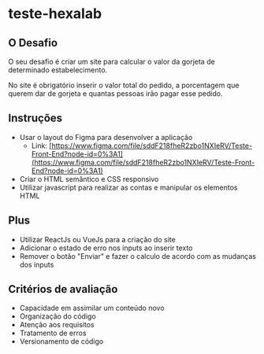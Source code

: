 # teste-hexalab

## **O Desafio**

O seu desafio é criar um site para calcular o valor da gorjeta de determinado estabelecimento.

No site é obrigatório inserir o valor total do pedido, a porcentagem que querem dar de gorjeta e quantas pessoas irão pagar esse pedido.

## **Instruções**

- Usar o layout do Figma para desenvolver a aplicação
    - Link: [https://www.figma.com/file/sddF218fheR2zbo1NXIeRV/Teste-Front-End?node-id=0%3A1](https://www.figma.com/file/sddF218fheR2zbo1NXIeRV/Teste-Front-End?node-id=0%3A1)
- Criar o HTML semântico e CSS responsivo
- Utilizar javascript para realizar as contas e manipular os elementos HTML

## **Plus**

- Utilizar ReactJs ou VueJs para a criação do site
- Adicionar o estado de erro nos inputs ao inserir texto
- Remover o botão "Enviar" e fazer o calculo de acordo com as mudanças dos inputs

## **Critérios de avaliação**

- Capacidade em assimilar um conteúdo novo
- Organização do código
- Atenção aos requisitos
- Tratamento de erros
- Versionamento de código